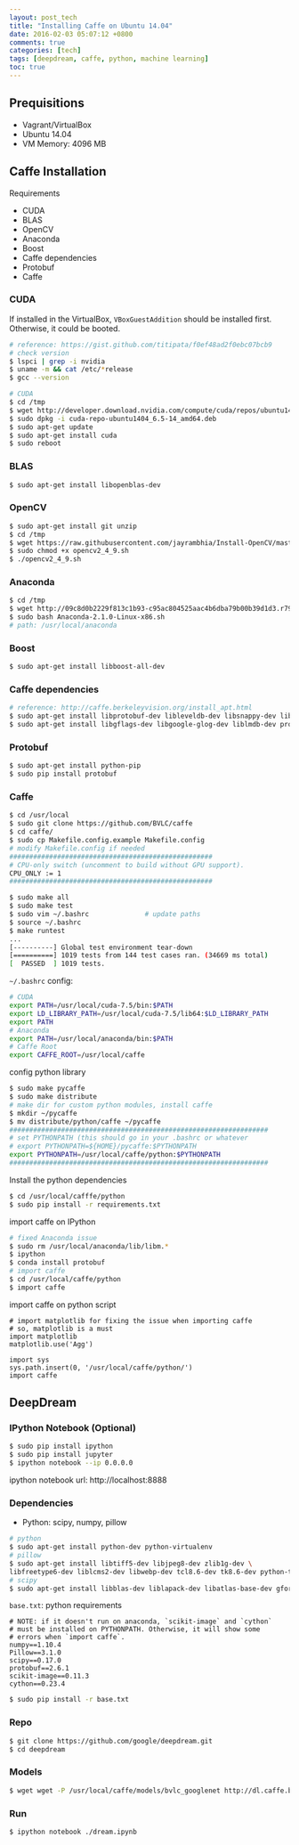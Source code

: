 ```yaml
---
layout: post_tech
title: "Installing Caffe on Ubuntu 14.04"
date: 2016-02-03 05:07:12 +0800
comments: true
categories: [tech]
tags: [deepdream, caffe, python, machine learning]
toc: true
---
```


## Prequisitions

- Vagrant/VirtualBox
- Ubuntu 14.04
- VM Memory: 4096 MB

## Caffe Installation

Requirements

- CUDA
- BLAS
- OpenCV
- Anaconda
- Boost
- Caffe dependencies
- Protobuf
- Caffe

### CUDA

If installed in the VirtualBox, `VBoxGuestAddition` should be installed first.
Otherwise, it could be booted.

```bash
# reference: https://gist.github.com/titipata/f0ef48ad2f0ebc07bcb9
# check version
$ lspci | grep -i nvidia
$ uname -m && cat /etc/*release
$ gcc --version

# CUDA
$ cd /tmp
$ wget http://developer.download.nvidia.com/compute/cuda/repos/ubuntu1404/x86_64/cuda-repo-ubuntu1404_6.5-14_amd64.deb
$ sudo dpkg -i cuda-repo-ubuntu1404_6.5-14_amd64.deb
$ sudo apt-get update
$ sudo apt-get install cuda
$ sudo reboot
```

### BLAS

```bash
$ sudo apt-get install libopenblas-dev
```

### OpenCV

```bash
$ sudo apt-get install git unzip
$ cd /tmp
$ wget https://raw.githubusercontent.com/jayrambhia/Install-OpenCV/master/Ubuntu/2.4/opencv2_4_9.sh
$ sudo chmod +x opencv2_4_9.sh
$ ./opencv2_4_9.sh
```

### Anaconda

```bash
$ cd /tmp
$ wget http://09c8d0b2229f813c1b93-c95ac804525aac4b6dba79b00b39d1d3.r79.cf1.rackcdn.com/Anaconda-2.1.0-Linux-x86_64.sh
$ sudo bash Anaconda-2.1.0-Linux-x86.sh
# path: /usr/local/anaconda
```

### Boost

```bash
$ sudo apt-get install libboost-all-dev
```


### Caffe dependencies

```bash
# reference: http://caffe.berkeleyvision.org/install_apt.html
$ sudo apt-get install libprotobuf-dev libleveldb-dev libsnappy-dev libopencv-dev libboost-all-devlibhdf5-serial-dev
$ sudo apt-get install libgflags-dev libgoogle-glog-dev liblmdb-dev protobuf-compiler
```

### Protobuf

```bash
$ sudo apt-get install python-pip
$ sudo pip install protobuf
```

### Caffe

```bash
$ cd /usr/local
$ sudo git clone https://github.com/BVLC/caffe
$ cd caffe/
$ sudo cp Makefile.config.example Makefile.config
# modify Makefile.config if needed
###################################################
# CPU-only switch (uncomment to build without GPU support).
CPU_ONLY := 1
###################################################

$ sudo make all
$ sudo make test
$ sudo vim ~/.bashrc              # update paths
$ source ~/.bashrc
$ make runtest
...
[----------] Global test environment tear-down
[==========] 1019 tests from 144 test cases ran. (34669 ms total)
[  PASSED  ] 1019 tests.
```

`~/.bashrc` config:

```bash
# CUDA
export PATH=/usr/local/cuda-7.5/bin:$PATH
export LD_LIBRARY_PATH=/usr/local/cuda-7.5/lib64:$LD_LIBRARY_PATH
export PATH
# Anaconda
export PATH=/usr/local/anaconda/bin:$PATH
# Caffe Root
export CAFFE_ROOT=/usr/local/caffe
```

config python library

```bash
$ sudo make pycaffe
$ sudo make distribute
# make dir for custom python modules, install caffe
$ mkdir ~/pycaffe
$ mv distribute/python/caffe ~/pycaffe
#################################################################
# set PYTHONPATH (this should go in your .bashrc or whatever
# export PYTHONPATH=${HOME}/pycaffe:$PYTHONPATH
export PYTHONPATH=/usr/local/caffe/python:$PYTHONPATH
#################################################################
```

Install the python dependencies

```bash
$ cd /usr/local/cafffe/python
$ sudo pip install -r requirements.txt
```

import caffe on IPython

```bash
# fixed Anaconda issue
$ sudo rm /usr/local/anaconda/lib/libm.*
$ ipython
$ conda install protobuf
# import caffe
$ cd /usr/local/caffe/python
$ import caffe
```

import caffe on python script

```
# import matplotlib for fixing the issue when importing caffe
# so, matplotlib is a must
import matplotlib
matplotlib.use('Agg')

import sys
sys.path.insert(0, '/usr/local/caffe/python/')
import caffe
```

## DeepDream

### IPython Notebook (Optional)

```bash
$ sudo pip install ipython
$ sudo pip install jupyter
$ ipython notebook --ip 0.0.0.0
```

ipython notebook url: http://localhost:8888


### Dependencies

- Python: scipy, numpy, pillow

```bash
# python
$ sudo apt-get install python-dev python-virtualenv
# pillow
$ sudo apt-get install libtiff5-dev libjpeg8-dev zlib1g-dev \
libfreetype6-dev liblcms2-dev libwebp-dev tcl8.6-dev tk8.6-dev python-tk
# scipy
$ sudo apt-get install libblas-dev liblapack-dev libatlas-base-dev gfortran
```

`base.txt`: python requirements

```
# NOTE: if it doesn't run on anaconda, `scikit-image` and `cython` 
# must be installed on PYTHONPATH. Otherwise, it will show some 
# errors when `import caffe`.
numpy==1.10.4
Pillow==3.1.0
scipy==0.17.0
protobuf==2.6.1
scikit-image==0.11.3
cython==0.23.4
```


```bash
$ sudo pip install -r base.txt
```

### Repo

```bash
$ git clone https://github.com/google/deepdream.git
$ cd deepdream
```

### Models

```bash
$ wget wget -P /usr/local/caffe/models/bvlc_googlenet http://dl.caffe.berkeleyvision.org/bvlc_googlenet.caffemodel
```

### Run

```bash
$ ipython notebook ./dream.ipynb
```

